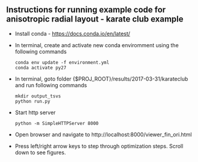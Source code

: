 
## Instructions for running example code for anisotropic radial layout - karate club example

- Install conda - https://docs.conda.io/en/latest/
- In terminal, create and activate new conda enviromment using the following commands 
    ```
    conda env update -f environment.yml
    conda activate py27
    ```
- In terminal, goto folder {$PROJ_ROOT}/results/2017-03-31/karateclub and run following commands
    ```
    mkdir output_tsvs
    python run.py
    ```

- Start http server
    ```
    python -m SimpleHTTPServer 8000

    ```
- Open browser and navigate to http://localhost:8000/viewer_fin_ori.html
- Press left/right arrow keys to step through optimization steps. Scroll down to see figures.

